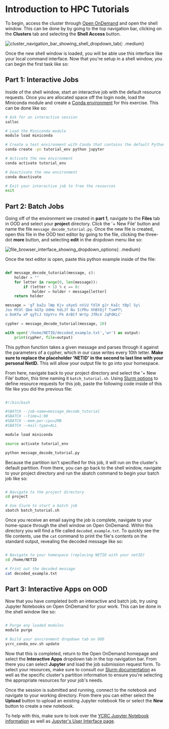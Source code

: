 # Introduction to HPC Tutorials

To begin, access the cluster through [Open OnDemand](/clusters-at-yale/access/ood) and open the shell window. This can be done by by going to the top navigation bar, clicking on the **Clusters** tab and selecting the **Shell Access** button.

![cluster_navigation_bar_showing_shell_dropdown_tab](/img/intro_tutorial_navbar.jpg){: .medium}

Once the new shell window is loaded, you will be able use this interface like your local command interface. Now that you're setup in a shell window, you can begin the first task like so:

## Part 1: Interactive Jobs

Inside of the shell window, start an interactive job with the default resource requests. Once you are allocated space off the login node, load the Miniconda module and create a [Conda environment](/clusters-at-yale/guides/conda) for this exercise. This can be done like so:

``` bash
# Ask for an interactive session
salloc

# Load the Miniconda module
module load miniconda

# Create a test environment with Conda that contains the default Python version
conda create -yn tutorial_env python jupyter

# Activate the new environment
conda activate tutorial_env

# Deactivate the new environment
conda deactivate

# Exit your interactive job to free the resources
exit
```

## Part 2: Batch Jobs

Going off of the environment we created in **part 1**, navigate to the **Files** tab in OOD and select your **project** directory. Click the '+ New File' button and name the file `message_decode_tutorial.py`. Once the new file is created, open this file in the OOD text editor by going to the file, clicking the three-dot **more** button, and selecting **edit** in the dropdown menu like so:

![file_browser_interface_showing_dropdown_options](/img/intro_tutorial_textedit.jpg){: .medium}


Once the text editor is open, paste this python example inside of the file:

``` python

def message_decode_tutorial(message, c):
    holder = ""
    for letter in range(0, len(message)):
        if (letter + 1) % c == 0:
            holder = holder + message[letter]
    return holder

message = 'gT baZu lWp Kjv uXyeS nViU fdlH gJr KaIc tBpl Sy\
Jox MtUl Qbm kGTp UdHe hdLJf Nu IcPRu XhBtDjf TsmPf\
o DoKfw xP qyTcJ tUpYrv Pk ArBCf Wrtp JfRcX JqPdKLC'

cypher = message_decode_tutorial(message, 10)

with open('/home/NETID/decoded_example.txt','w+') as output:
    print(cypher, file=output)

```

This python function takes a given message and parses through it against the parameters of a cypher, which in our case writes every 10th letter. **Make sure to replace the placeholder 'NETID' in the second to last line with your personal NetID.** This will allow your output file to go into your homespace.

From here, navigate back to your project directory and select the '+ New File' button, this time naming it `batch_tutorial.sh`. Using [Slurm options](/clusters-at-yale/job-scheduling/#common-job-request-options) to define resource requests for this job, paste the following code inside of this file like you did the previous file:

``` bash

#!/bin/bash

#SBATCH --job-name=message_decode_tutorial
#SBATCH --time=1:00
#SBATCH --mem-per-cpu=2MB
#SBATCH --mail-type=ALL

module load miniconda

source activate tutorial_env

python message_decode_tutorial.py

```

Because the partition isn't specified for this job, it will run on the cluster's default partition. From there, you can go back to the shell window, navigate to your project directory and run the sbatch command to begin your batch job like so:

``` bash

# Navigate to the project directory
cd project

# Use Slurm to start a batch job
sbatch batch_tutorial.sh

```

Once you receive an email saying the job is complete, navigate to your home-space through the shell window on Open OnDemand. Within this directory you will find a file called `decoded_example.txt`. To quickly see the file contents, use the `cat` command to print the file's contents on the standard output, revealing the decoded message like so:

``` bash

# Navigate to your homespace (replacing NETID with your netID)
cd /home/NETID

# Print out the decoded message
cat decoded_example.txt

```

## Part 3: Interactive Apps on OOD

Now that you have completed both an interactive and batch job, try using Jupyter Notebooks on Open OnDemand for your work. This can be done in the shell window like so:

``` bash

# Purge any loaded modules
module purge

# Build your environment dropdown tab on OOD
ycrc_conda_env.sh update

```

Now that this is completed, return to the Open OnDemand homepage and select the **Interactive Apps** dropdown tab in the top navigation bar. From there you can select **Jupyter** and load the job submission request form. To select your resources, make sure to consult our [Slurm documentation](/clusters-at-yale/job-scheduling/) as well as the specific cluster's partition information to ensure you're selecting the appropriate resources for your job's needs.

Once the session is submitted and running, connect to the notebook and navigate to your working directory. From there you can either select the **Upload** button to upload an existing Jupyter notebook file or select the **New** button to create a new notebook.

To help with this, make sure to look over the [YCRC Jupyter Notebook information](docs.ycrc.yale.edu/clusters-at-yale/guides/jupyter/) as well as [Jupyter's User Interface page](https://jupyter-notebook.readthedocs.io/en/stable/ui_components.html).
